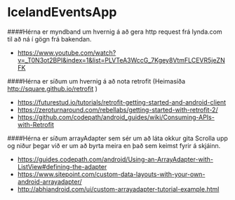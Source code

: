 # IcelandEventsApp


####Hérna er myndband um hvernig á að gera http request frá lynda.com til að ná í gögn frá bakendan.
  * https://www.youtube.com/watch?v=_T0N3ot2BPI&index=1&list=PLVTeA3WccG_7Kgey8VtmFLCEVR5jeZNFK

####Hérna er síðum um hvernig á að nota retrofit (Heimasíða http://square.github.io/retrofit  )

  * https://futurestud.io/tutorials/retrofit-getting-started-and-android-client 
  * https://zeroturnaround.com/rebellabs/getting-started-with-retrofit-2/
  * https://github.com/codepath/android_guides/wiki/Consuming-APIs-with-Retrofit

####Hérna er síðum arrayAdapter sem sér um að láta okkur gita Scrolla upp og niður þegar við er um að byrta meira en það sem keimst fyrir á skjáinn.
  * https://guides.codepath.com/android/Using-an-ArrayAdapter-with-ListView#defining-the-adapter 
  * https://www.sitepoint.com/custom-data-layouts-with-your-own-android-arrayadapter/
  * http://abhiandroid.com/ui/custom-arrayadapter-tutorial-example.html
